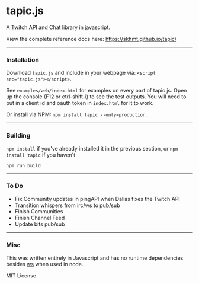# tapic.js
A Twitch API and Chat library in javascript.

View the complete reference docs here: https://skhmt.github.io/tapic/

---

### Installation

Download `tapic.js` and include in your webpage via: `<script src="tapic.js"></script>`.

See `examples/web/index.html` for examples on every part of tapic.js. Open up the console (F12 or ctrl-shift-i) to see the test outputs.
You will need to put in a client id and oauth token in `index.html` for it to work.

Or install via NPM: `npm install tapic --only=production`.

---

### Building

`npm install` if you've already installed it in the previous section, or `npm install tapic` if you haven't

`npm run build`

---

### To Do

* Fix Community updates in pingAPI when Dallas fixes the Twitch API
* Transition whispers from irc/ws to pub/sub
* Finish Communities
* Finish Channel Feed
* Update bits pub/sub

---

### Misc

This was written entirely in Javascript and has no runtime dependencies besides [ws](https://www.npmjs.com/package/ws) when used in node.

MIT License.
